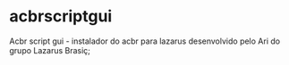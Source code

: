 # acbrscriptgui
Acbr script gui - instalador do acbr para lazarus desenvolvido pelo Ari do grupo Lazarus Brasiç;
